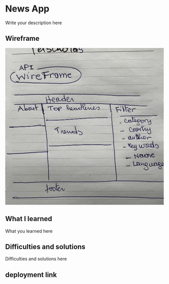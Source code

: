 # News App

Write your description here

## Wireframe

![My wireframe](./wireframe.jpeg)

## What I learned

What you learned here

## Difficulties and solutions

Difficulties and solutions here

## deployment link
